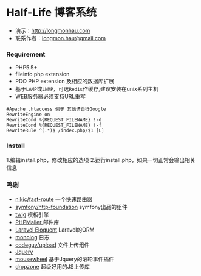 # Half-Life 博客系统
- 演示：<http://longmonhau.com>
- 联系作者：<longmon.hau@gmail.com>

### Requirement
- PHP5.5+
- fileinfo php extension
- PDO PHP extension 及相应的数据库扩展
- 基于`LAMP`或`LNMP`，可选`Redis`作缓存,建议安装在unix系列主机
- WEB服务器必须支持URL重写
```
#Apache .htaccess 例子 其他请自行Google
RewriteEngine on
RewriteCond %{REQUEST_FILENAME} !-d
RewriteCond %{REQUEST_FILENAME} !-f
RewriteRule ^(.*)$ /index.php/$1 [L]
```

### Install
1.编辑install.php，修改相应的选项
2.运行install.php，如果一切正常会输出相关信息


### 鸣谢
- [nikic/fast-route](https://github.com/nikic/FastRoute) 	一个快速路由器
- [symfony/http-foundation](https://github.com/symfony/http-foundation) symfony出品的组件
- [twig](http://twig.sensiolabs.org) 	模板引擎
- [PHPMailer ](https://github.com/PHPMailer/PHPMailer)	邮件库
- [Laravel Eloquent](https://github.com/illuminate/database) Laravel的ORM
- [monolog](https://github.com/Seldaek/monolog) 日志
- [codeguy/upload](https://github.com/brandonsavage/Upload) 文件上传组件
- [Jquery](http://www.jquery.com)
- [mousewheel](https://github.com/jquery/jquery-mousewheel) 基于Jquery的滚轮事件插件
- [dropzone](http://www.dropzonejs.com/) 超级好用的JS上传库
